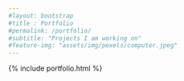 ```yaml
---
#layout: bootstrap
#title : Portfolio
#permalink: /portfolio/
#subtitle: "Projects I am working on"
#feature-img: "assets/img/pexels/computer.jpeg"
---
```


{% include portfolio.html %}
